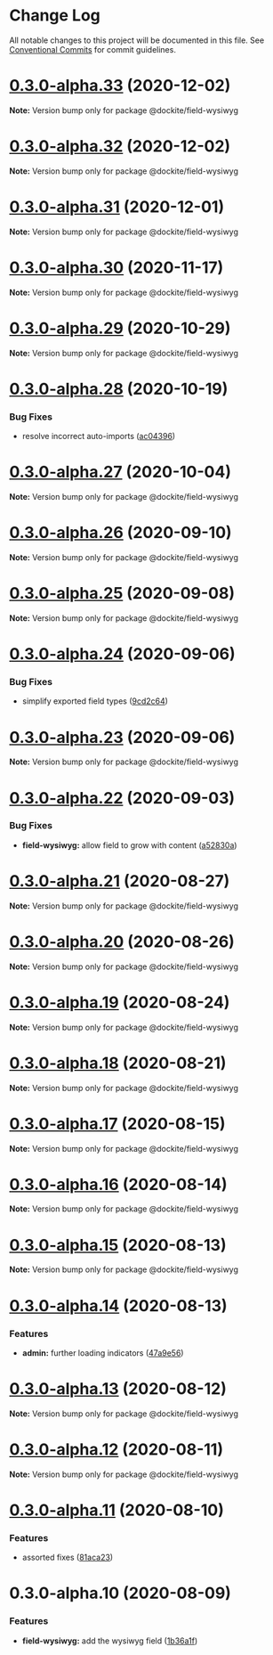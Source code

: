 # Change Log

All notable changes to this project will be documented in this file.
See [Conventional Commits](https://conventionalcommits.org) for commit guidelines.

# [0.3.0-alpha.33](https://github.com/dockite/dockite/compare/@dockite/field-wysiwyg@0.3.0-alpha.32...@dockite/field-wysiwyg@0.3.0-alpha.33) (2020-12-02)

**Note:** Version bump only for package @dockite/field-wysiwyg





# [0.3.0-alpha.32](https://github.com/dockite/dockite/compare/@dockite/field-wysiwyg@0.3.0-alpha.31...@dockite/field-wysiwyg@0.3.0-alpha.32) (2020-12-02)

**Note:** Version bump only for package @dockite/field-wysiwyg





# [0.3.0-alpha.31](https://github.com/dockite/dockite/compare/@dockite/field-wysiwyg@0.3.0-alpha.30...@dockite/field-wysiwyg@0.3.0-alpha.31) (2020-12-01)

**Note:** Version bump only for package @dockite/field-wysiwyg





# [0.3.0-alpha.30](https://github.com/dockite/dockite/compare/@dockite/field-wysiwyg@0.3.0-alpha.29...@dockite/field-wysiwyg@0.3.0-alpha.30) (2020-11-17)

**Note:** Version bump only for package @dockite/field-wysiwyg





# [0.3.0-alpha.29](https://github.com/dockite/dockite/compare/@dockite/field-wysiwyg@0.3.0-alpha.28...@dockite/field-wysiwyg@0.3.0-alpha.29) (2020-10-29)

**Note:** Version bump only for package @dockite/field-wysiwyg





# [0.3.0-alpha.28](https://github.com/dockite/dockite/compare/@dockite/field-wysiwyg@0.3.0-alpha.27...@dockite/field-wysiwyg@0.3.0-alpha.28) (2020-10-19)


### Bug Fixes

* resolve incorrect auto-imports ([ac04396](https://github.com/dockite/dockite/commit/ac04396303f2b3cdef635636973b5efcb934d771))





# [0.3.0-alpha.27](https://github.com/dockite/dockite/compare/@dockite/field-wysiwyg@0.3.0-alpha.26...@dockite/field-wysiwyg@0.3.0-alpha.27) (2020-10-04)

**Note:** Version bump only for package @dockite/field-wysiwyg





# [0.3.0-alpha.26](https://github.com/dockite/dockite/compare/@dockite/field-wysiwyg@0.3.0-alpha.25...@dockite/field-wysiwyg@0.3.0-alpha.26) (2020-09-10)

**Note:** Version bump only for package @dockite/field-wysiwyg





# [0.3.0-alpha.25](https://github.com/dockite/dockite/compare/@dockite/field-wysiwyg@0.3.0-alpha.24...@dockite/field-wysiwyg@0.3.0-alpha.25) (2020-09-08)

**Note:** Version bump only for package @dockite/field-wysiwyg





# [0.3.0-alpha.24](https://github.com/dockite/dockite/compare/@dockite/field-wysiwyg@0.3.0-alpha.23...@dockite/field-wysiwyg@0.3.0-alpha.24) (2020-09-06)


### Bug Fixes

* simplify exported field types ([9cd2c64](https://github.com/dockite/dockite/commit/9cd2c64a8bdce7ab78cd6653e03547950df15d42))





# [0.3.0-alpha.23](https://github.com/dockite/dockite/compare/@dockite/field-wysiwyg@0.3.0-alpha.22...@dockite/field-wysiwyg@0.3.0-alpha.23) (2020-09-06)

**Note:** Version bump only for package @dockite/field-wysiwyg





# [0.3.0-alpha.22](https://github.com/dockite/dockite/compare/@dockite/field-wysiwyg@0.3.0-alpha.21...@dockite/field-wysiwyg@0.3.0-alpha.22) (2020-09-03)


### Bug Fixes

* **field-wysiwyg:** allow field to grow with content ([a52830a](https://github.com/dockite/dockite/commit/a52830ad5663850686e5982f4ba19ab3ae295837))





# [0.3.0-alpha.21](https://github.com/dockite/dockite/compare/@dockite/field-wysiwyg@0.3.0-alpha.20...@dockite/field-wysiwyg@0.3.0-alpha.21) (2020-08-27)

**Note:** Version bump only for package @dockite/field-wysiwyg





# [0.3.0-alpha.20](https://github.com/dockite/dockite/compare/@dockite/field-wysiwyg@0.3.0-alpha.19...@dockite/field-wysiwyg@0.3.0-alpha.20) (2020-08-26)

**Note:** Version bump only for package @dockite/field-wysiwyg





# [0.3.0-alpha.19](https://github.com/dockite/dockite/compare/@dockite/field-wysiwyg@0.3.0-alpha.18...@dockite/field-wysiwyg@0.3.0-alpha.19) (2020-08-24)

**Note:** Version bump only for package @dockite/field-wysiwyg





# [0.3.0-alpha.18](https://github.com/dockite/dockite/compare/@dockite/field-wysiwyg@0.3.0-alpha.17...@dockite/field-wysiwyg@0.3.0-alpha.18) (2020-08-21)

**Note:** Version bump only for package @dockite/field-wysiwyg





# [0.3.0-alpha.17](https://github.com/dockite/dockite/compare/@dockite/field-wysiwyg@0.3.0-alpha.16...@dockite/field-wysiwyg@0.3.0-alpha.17) (2020-08-15)

**Note:** Version bump only for package @dockite/field-wysiwyg





# [0.3.0-alpha.16](https://github.com/dockite/dockite/compare/@dockite/field-wysiwyg@0.3.0-alpha.15...@dockite/field-wysiwyg@0.3.0-alpha.16) (2020-08-14)

**Note:** Version bump only for package @dockite/field-wysiwyg





# [0.3.0-alpha.15](https://github.com/dockite/dockite/compare/@dockite/field-wysiwyg@0.3.0-alpha.14...@dockite/field-wysiwyg@0.3.0-alpha.15) (2020-08-13)

**Note:** Version bump only for package @dockite/field-wysiwyg





# [0.3.0-alpha.14](https://github.com/dockite/dockite/compare/@dockite/field-wysiwyg@0.3.0-alpha.13...@dockite/field-wysiwyg@0.3.0-alpha.14) (2020-08-13)


### Features

* **admin:** further loading indicators ([47a9e56](https://github.com/dockite/dockite/commit/47a9e561117d5c9d80178ceb08103feeb151d3eb))





# [0.3.0-alpha.13](https://github.com/dockite/dockite/compare/@dockite/field-wysiwyg@0.3.0-alpha.12...@dockite/field-wysiwyg@0.3.0-alpha.13) (2020-08-12)

**Note:** Version bump only for package @dockite/field-wysiwyg





# [0.3.0-alpha.12](https://github.com/dockite/dockite/compare/@dockite/field-wysiwyg@0.3.0-alpha.11...@dockite/field-wysiwyg@0.3.0-alpha.12) (2020-08-11)

**Note:** Version bump only for package @dockite/field-wysiwyg





# [0.3.0-alpha.11](https://github.com/dockite/dockite/compare/@dockite/field-wysiwyg@0.3.0-alpha.10...@dockite/field-wysiwyg@0.3.0-alpha.11) (2020-08-10)


### Features

* assorted fixes ([81aca23](https://github.com/dockite/dockite/commit/81aca238c2025a667d589e8ee467979b6e7f66ca))





# 0.3.0-alpha.10 (2020-08-09)


### Features

* **field-wysiwyg:** add the wysiwyg field ([1b36a1f](https://github.com/dockite/dockite/commit/1b36a1f2c4332b08f1681ed7eb4e7d094b73221b))
